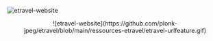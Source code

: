 ![etravel-website](https://github.com/plonk-jpeg/etravel/blob/main/ressources-etravel/etravel-desktop.gif)
<p align="center">
![etravel-website](https://github.com/plonk-jpeg/etravel/blob/main/ressources-etravel/etravel-urlfeature.gif)</p>
